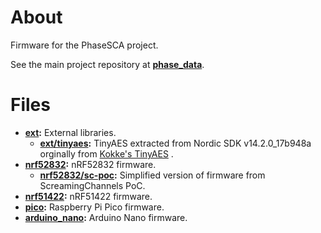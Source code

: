 # About

Firmware for the PhaseSCA project.

See the main project repository at **[phase_data](https://github.com/pierreay/phase_data.git)**.

# Files

- **[ext](./ext):** External libraries.
    - **[ext/tinyaes](./ext/tinyaes/):** TinyAES extracted from Nordic SDK v14.2.0_17b948a orginally from [Kokke's TinyAES](https://github.com/kokke/tiny-AES128-C) .
- **[nrf52832](./nrf52832/):** nRF52832 firmware.
    - **[nrf52832/sc-poc](./nrf52832/sc-poc/):** Simplified version of firmware from ScreamingChannels PoC.
- **[nrf51422](./nrf51422/):** nRF51422 firmware.
- **[pico](./pico/):** Raspberry Pi Pico firmware.
- **[arduino_nano](./arduino_nano/):** Arduino Nano firmware.

